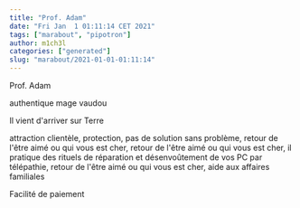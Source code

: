 ```yaml
---
title: "Prof. Adam"
date: "Fri Jan  1 01:11:14 CET 2021"
tags: ["marabout", "pipotron"]
author: m1ch3l
categories: ["generated"]
slug: "marabout/2021-01-01-01:11:14"
---
```


Prof. Adam

authentique mage vaudou

Il vient d'arriver sur Terre

attraction clientèle, protection, pas de solution sans problème, retour de l'être aimé ou qui vous est cher, retour de l'être aimé ou qui vous est cher, il pratique des rituels de réparation et désenvoûtement de vos PC par télépathie, retour de l'être aimé ou qui vous est cher, aide aux affaires familiales

Facilité de paiement
